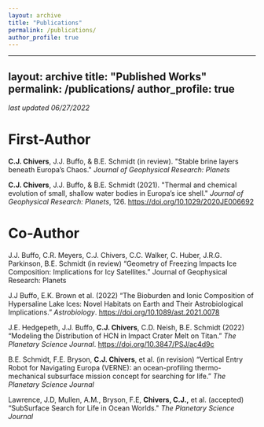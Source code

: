 ```yaml
---
layout: archive
title: "Publications"
permalink: /publications/
author_profile: true
---
```


---
layout: archive
title: "Published Works"
permalink: /publications/
author_profile: true
---

_last updated 06/27/2022_

# First-Author

**C.J. Chivers**, J.J. Buffo, & B.E. Schmidt (in review). "Stable brine layers beneath Europa’s Chaos." _Journal of Geophysical Research: Planets_

**C.J. Chivers**, J.J. Buffo, & B.E. Schmidt (2021). "Thermal and chemical evolution of small, shallow water bodies in Europa’s ice shell." _Journal of Geophysical Research: Planets_, 126. https://doi.org/10.1029/2020JE006692

# Co-Author
J.J. Buffo, C.R. Meyers, C.J. Chivers, C.C. Walker, C. Huber, J.R.G. Parkinson, B.E. Schmidt (in review) “Geometry of Freezing Impacts Ice Composition: Implications for Icy Satellites.” Journal of Geophysical Research: Planets

J.J Buffo, E.K. Brown et al. (2022) “The Bioburden and Ionic Composition of Hypersaline Lake Ices: Novel Habitats on Earth and Their Astrobiological Implications.” _Astrobiology_. https://doi.org/10.1089/ast.2021.0078

J.E. Hedgepeth, J.J. Buffo, **C.J. Chivers**, C.D. Neish, B.E. Schmidt (2022) “Modeling the Distribution of HCN in Impact Crater Melt on Titan.” _The Planetary Science Journal_. https://doi.org/10.3847/PSJ/ac4d9c

B.E. Schmidt, F.E. Bryson, **C.J. Chivers**, et al. (in revision) “Vertical Entry Robot for Navigating Europa (VERNE): an ocean-profiling thermo-mechanical subsurface mission concept for searching for life.” _The Planetary Science Journal_

Lawrence, J.D, Mullen, A.M., Bryson, F.E, **Chivers, C.J.,** et al. (accepted) “SubSurface Search for Life in Ocean Worlds." _The Planetary Science Journal_

